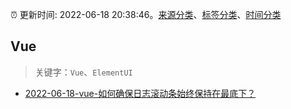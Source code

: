 :alarm_clock: 更新时间: 2022-06-18 20:38:46。[来源分类](../README.md)、[标签分类](../TAGS.md)、[时间分类](../TIMELINE.md)

## Vue


> 关键字：`Vue`、`ElementUI`



- [2022-06-18-vue-如何确保日志滚动条始终保持在最底下？](https://www.v2ex.com/t/860581) 